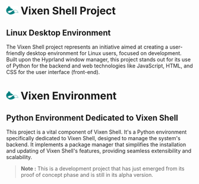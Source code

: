 # ![vixen logo](/assets/vixen_logo_md.png) Vixen Shell Project

## Linux Desktop Environment

The Vixen Shell project represents an initiative aimed at creating a user-friendly desktop environment for Linux users, focused on development. Built upon the Hyprland window manager, this project stands out for its use of Python for the backend and web technologies like JavaScript, HTML, and CSS for the user interface (front-end).

# ![vixen logo](/assets/vixen_logo_md.png) Vixen Environment

## Python Environment Dedicated to Vixen Shell

This project is a vital component of Vixen Shell. It's a Python environment specifically dedicated to Vixen Shell, designed to manage the system's backend. It implements a package manager that simplifies the installation and updating of Vixen Shell's features, providing seamless extensibility and scalability.

> **Note :** This is a development project that has just emerged from its proof of concept phase and is still in its alpha version.